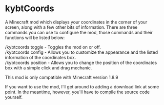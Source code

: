 # kybtCoords
A Minecraft mod which displays your coordinates in the corner of your screen, along with a few other bits of information. There are three commands you can use to configure the mod, those commands and their functions will be listed below:

/kybtcoords toggle - Toggles the mod on or off.  
/kybtcoords config - Allows you to customize the appearance and the listed information of the coordinates box.  
/kybtcoords position - Allows you to change the position of the coordinates box with a simple click and drag mechanic.  

This mod is only compatible with Minecraft version 1.8.9

If you want to use the mod, I'll get around to adding a download link at some point. In the meantime, however, you'll have to compile the source code yourself.
